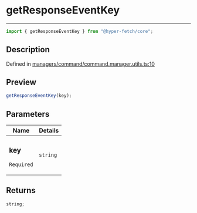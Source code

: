 # getResponseEventKey

<div class="api-docs__separator">

---

</div><div class="api-docs__import">

```ts
import { getResponseEventKey } from "@hyper-fetch/core";
```

</div><div class="api-docs__section">

## Description

</div><div class="api-docs__description"><span class="api-docs__do-not-parse">

</span></div><p class="api-docs__definition">

Defined in
[managers/command/command.manager.utils.ts:10](https://github.com/BetterTyped/hyper-fetch/blob/3fe127e9/packages/core/src/managers/command/command.manager.utils.ts#L10)

</p><div class="api-docs__section">

## Preview

</div><div class="api-docs__preview fn">

```ts
getResponseEventKey(key);
```

</div><div class="api-docs__section">

## Parameters

</div>
<div class="api-docs__parameters">
<table>
<thead><tr><th>Name</th><th>Details</th></tr></thead>
<tbody><tr param-data="key"><td class="api-docs__param-name required">

### key

`Required`

</td><td class="api-docs__param-type">

`string`

</td></tr></tbody></table></div><div class="api-docs__section">

## Returns

</div><div class="api-docs__returns">

```ts
string;
```

</div>
